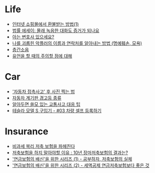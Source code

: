 Life
====
* [인터넷 쇼핑몰에서 환불받는 방법(1)](https://www.help-me.kr/lawyer/hyoyeonpark/article/show1/)
* [법률 에세이: 몰래 녹음한 대화도 증거가 되나요](http://slownews.kr/50951)
* [아는 변호사 있으세요?](https://storyfunding.daum.net/project/1700/episodes)
* [나를 괴롭힌 악플러의 이름과 연락처를 알아내는 방법 (명예훼손, 모욕)](https://www.help-me.kr/lawyer/sangminlee/article/00011/)
* [층간소음](http://oneclick.law.go.kr/CSP/CSP/CnpClsMain.laf?popMenu=ov&csmSeq=549&ccfNo=7&cciNo=1&cnpClsNo=1)
* [유언을 할 때의 주의할 점에 대해](http://howto-insure.com/61)

# Car
* ['자동차 접촉사고' 후 사진 찍는 법](http://www.huffingtonpost.kr/2015/03/19/story_n_6899668.html)
* [자동차 계기판 경고등 종류](https://gogosa77.blog.me/221026316766)
* [알아두면 쓸모 있는 교통사고 대응 팁](http://www.pickis.co.kr/?p=115278)
* [테슬라 모델 S 구입기 - #03 차량 셀프 등록하기](https://www.androidhuman.com/life/2019/07/11/start_on_model_s_3/)

# Insurance
* [비과세 복리 저축 보험을 파헤친다](http://youngbinlee.com/2011/04/taxfree-saving/)
* [저축보험을 하지 말아야할 이유 : 10년 장마저축보험의 결과는?](http://financialfreedom.kr/803)
* ['연금보험의 배신'을 위한 시리즈 (1) - 공부하자, 저축보험의 실체](http://financialfreedom.kr/951)
* ['연금보험의 배신'을 위한 시리즈 (2) - 세액공제 연금저축보험보다 좋은 것](http://financialfreedom.kr/952)
